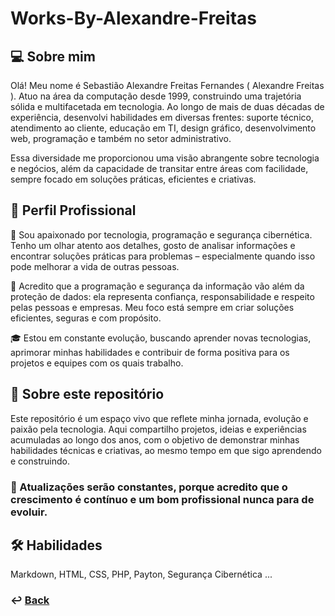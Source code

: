 # Works-By-Alexandre-Freitas

## 💻 Sobre mim 

Olá! Meu nome é Sebastião Alexandre Freitas Fernandes ( Alexandre Freitas ). Atuo na área da computação desde 1999, construindo uma trajetória sólida e multifacetada em tecnologia. Ao longo de mais de duas décadas de experiência, desenvolvi habilidades em diversas frentes: suporte técnico, atendimento ao cliente, educação em TI, design gráfico, desenvolvimento web, programação e também no setor administrativo.

Essa diversidade me proporcionou uma visão abrangente sobre tecnologia e negócios, além da capacidade de transitar entre áreas com facilidade, sempre focado em soluções práticas, eficientes e criativas.

## 💼 Perfil Profissional

🤩 Sou apaixonado por tecnologia, programação e segurança cibernética. Tenho um olhar atento aos detalhes, gosto de analisar informações e encontrar soluções práticas para problemas – especialmente quando isso pode melhorar a vida de outras pessoas.

🔐 Acredito que a programação e  segurança da informação vão além da proteção de dados: ela representa confiança, responsabilidade e respeito pelas pessoas e empresas. Meu foco está sempre em criar soluções eficientes, seguras e com propósito.

🎓 Estou em constante evolução, buscando aprender novas tecnologias, aprimorar minhas habilidades e contribuir de forma positiva para os projetos e equipes com os quais trabalho.

## 🧭 Sobre este repositório

Este repositório é um espaço vivo que reflete minha jornada, evolução e paixão pela tecnologia. Aqui compartilho projetos, ideias e experiências acumuladas ao longo dos anos, com o objetivo de demonstrar minhas habilidades técnicas e criativas, ao mesmo tempo em que sigo aprendendo e construindo.

### 🚀 Atualizações serão constantes, porque acredito que o crescimento é contínuo e um bom profissional nunca para de evoluir.


## 🛠 Habilidades
 Markdown, HTML, CSS, PHP, Payton, Segurança Cibernética ...

### ↩️ [Back](README.md) 